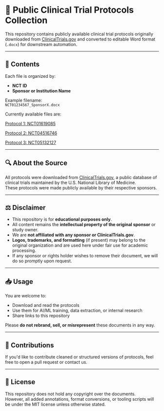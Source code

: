 # 🧪 Public Clinical Trial Protocols Collection

This repository contains publicly available clinical trial protocols originally downloaded from [ClinicalTrials.gov](https://clinicaltrials.gov) and converted to editable Word format (`.docx`) for downstream automation.

---

## 📂 Contents

Each file is organized by:
- **NCT ID**
- **Sponsor or Institution Name**

Example filename:  
`NCT01234567_SponsorX.docx`

Currently available files are:

[Protocol 1: NCT01619085 ](https://github.com/nimble-cr/Sample-Protocols/raw/main/NCT01619085_BoehringerIngelheim.docx)

[Protocol 2: NCT04516746 ](https://github.com/nimble-cr/Sample-Protocols/raw/main/NCT04516746_AstraZenecca.docx)

[Protocol 3: NCT05132127 ](https://github.com/nimble-cr/Sample-Protocols/raw/main/NCT05132127_Sanofi.docx)

---

## 🔍 About the Source

All protocols were downloaded from [ClinicalTrials.gov](https://clinicaltrials.gov), a public database of clinical trials maintained by the U.S. National Library of Medicine.  
These protocols were made publicly available by their respective sponsors.

---

## ⚖️ Disclaimer

- This repository is for **educational purposes only**.
- All content remains the **intellectual property of the original sponsor** or study owner.
- We are **not affiliated with any sponsor or ClinicalTrials.gov**.
- **Logos, trademarks, and formatting** (if present) may belong to the original organization and are used here under fair use for academic processing.
- If any sponsor or rights holder wishes to remove their document, we will do so promptly upon request.

---

## 📥 Usage

You are welcome to:
- Download and read the protocols
- Use them for AI/ML training, data extraction, or internal research
- Share links to this repository

Please **do not rebrand, sell, or misrepresent** these documents in any way.

---

## 🙌 Contributions

If you'd like to contribute cleaned or structured versions of protocols, feel free to open a pull request or contact us.

---

## 🔗 License

This repository does not hold any copyright over the documents.  
However, all added annotations, format conversions, or tooling scripts will be under the MIT license unless otherwise stated.
